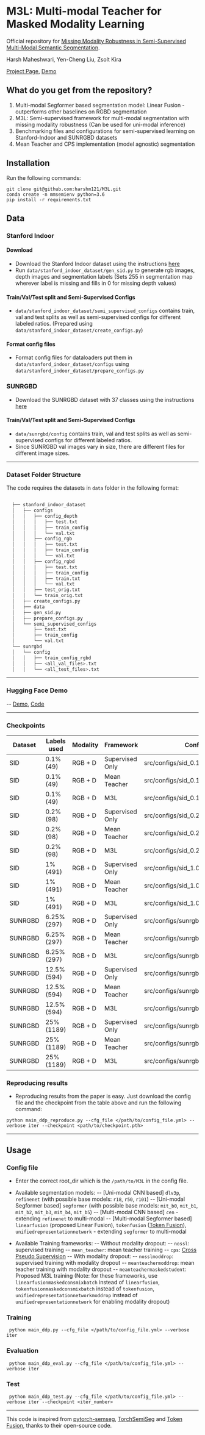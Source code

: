# M3L: Multi-modal Teacher for Masked Modality Learning
Official repository for [Missing Modality Robustness in Semi-Supervised Multi-Modal Semantic Segmentation](). 


Harsh Maheshwari, Yen-Cheng Liu, Zsolt Kira

[Project Page](https://harshm121.github.io/projects/m3l.html), [Demo](https://harshm121-m3l.hf.space/)


## What do you get from the repository?
1. Multi-modal Segformer based segmentation model: Linear Fusion - outperforms other baselines on RGBD segmentation
2. M3L: Semi-supervised framework for multi-modal segmentation with missing modality robustness (Can be used for uni-modal inference)
3. Benchmarking files and configurations for semi-supervised learning on Stanford-Indoor and SUNRGBD datasets
4. Mean Teacher and CPS implementation (model agnostic) segmentation


## Installation

Run the following commands:

```
git clone git@github.com:harshm121/M3L.git
conda create -n mmsemienv python=3.6
pip install -r requirements.txt
```


## Data

### Stanford Indoor

#### Download

- Download the Stanford Indoor dataset using the instructions [here](https://github.com/alexsax/2D-3D-Semantics)
- Run  `data/stanford_indoor_dataset/gen_sid.py` to generate rgb images, depth images and segmentation labels (Sets 255 in segmentation map wherever label is missing and fills in 0 for missing depth values)


#### Train/Val/Test split and Semi-Supervised Configs

- `data/stanford_indoor_dataset/semi_supervised_configs` contains train, val and test splits as well as semi-supervised configs for different labeled ratios. (Prepared using `data/stanford_indoor_dataset/create_configs.py`)

#### Format config files

- Format config files for dataloaders put them in `data/stanford_indoor_dataset/configs` using `data/stanford_indoor_dataset/prepare_configs.py`



### SUNRGBD

- Download the SUNRGBD dataset with 37 classes using the instructions [here](https://github.com/ankurhanda/sunrgbd-meta-data#training-on-rgb-data-for-37-classes)

#### Train/Val/Test split and Semi-Supervised Configs

- `data/sunrgbd/config` contains train, val and test splits as well as semi-supervised configs for different labeled ratios.
- Since SUNRGBD val images vary in size, there are different files for different image sizes.

---

### Dataset Folder Structure

The code requires the datasets in `data` folder in the following format:

  ```bash
    
    ├── stanford_indoor_dataset
    │   ├── configs
    │   │   ├── config_depth
    │   │   │   ├── test.txt
    │   │   │   ├── train_config
    │   │   │   └── val.txt
    │   │   ├── config_rgb
    │   │   │   ├── test.txt
    │   │   │   ├── train_config
    │   │   │   └── val.txt
    │   │   ├── config_rgbd
    │   │   │   ├── test.txt
    │   │   │   ├── train_config
    │   │   │   ├── train.txt
    │   │   │   └── val.txt
    │   │   ├── test_orig.txt
    │   │   └── train_orig.txt
    │   ├── create_configs.py
    │   ├── data
    │   ├── gen_sid.py
    │   ├── prepare_configs.py
    │   └── semi_supervised_configs
    │       ├── test.txt
    │       ├── train_config
    │       └── val.txt
    └── sunrgbd
    │   └── config
    │   │   ├── train_config_rgbd
    │   │   ├── <all_val_files>.txt
    │   │   └── <all_test_files>.txt

  ```

---

### Hugging Face Demo

-- [Demo](https://harshm121-m3l.hf.space/), [Code](https://huggingface.co/spaces/harshm121/M3L/tree/main)

---

### Checkpoints

| Dataset | Labels used | Modality | Framework       | Config file                          | Checkpoint                                             | Test mIoU |
|---------|-------------|----------|-----------------|--------------------------------------|--------------------------------------------------------|-----------|
| SID     | 0.1% (49)   | RGB + D  | Supervised Only | src/configs/sid_0.1_suponly.yml      | snapshots/checkpoints/SID/sid_0.1_suponly.pth          | 42.09     |
| SID     | 0.1% (49)   | RGB + D  | Mean Teacher    | src/configs/sid_0.1_mt.yml           | snapshots/checkpoints/SID/sid_0.1_mt.pth               | 41.77     |
| SID     | 0.1% (49)   | RGB + D  | M3L             | src/configs/sid_0.1_m3l.yml          | snapshots/checkpoints/SID/sid_0.1_m3l.pth              | 44.1      |
| SID     | 0.2% (98)   | RGB + D  | Supervised Only | src/configs/sid_0.2_suponly.yml      | snapshots/checkpoints/SID/sid_0.2_suponly.pth          | 46.6      |
| SID     | 0.2% (98)   | RGB + D  | Mean Teacher    | src/configs/sid_0.2_mt.yml           | snapshots/checkpoints/SID/sid_0.2_mt.pth               | 48.54     |
| SID     | 0.2% (98)   | RGB + D  | M3L             | src/configs/sid_0.2_m3l.yml          | snapshots/checkpoints/SID/sid_0.2_m3l.pth              | 49.05     |
| SID     | 1% (491)    | RGB + D  | Supervised Only | src/configs/sid_1.0_suponly.yml      | snapshots/checkpoints/SID/sid_0.3_suponly.pth          | 52.47     |
| SID     | 1% (491)    | RGB + D  | Mean Teacher    | src/configs/sid_1.0_mt.yml           | snapshots/checkpoints/SID/sid_1.0_mt.pth               | 54.32     |
| SID     | 1% (491)    | RGB + D  | M3L             | src/configs/sid_1.0_m3l.yml          | snapshots/checkpoints/SID/sid_1.0_m3l.pth              | 55.48     |
| SUNRGBD | 6.25% (297) | RGB + D  | Supervised Only | src/configs/sunrgbd_6.25_suponly.yml | snapshots/checkpoints/SUNRGBD/sunrgbd_6.25_suponly.pth | 32        |
| SUNRGBD | 6.25% (297) | RGB + D  | Mean Teacher    | src/configs/sunrgbd_6.25_mt.yml      | snapshots/checkpoints/SUNRGBD/sunrgbd_6.25_mt.pth      | 31.11     |
| SUNRGBD | 6.25% (297) | RGB + D  | M3L             | src/configs/sunrgbd_6.25_m3l.yml     | snapshots/checkpoints/SUNRGBD/sunrgbd_6.25_m3l.pth     | 30.67     |
| SUNRGBD | 12.5% (594) | RGB + D  | Supervised Only | src/configs/sunrgbd_12.5_suponly.yml | snapshots/checkpoints/SUNRGBD/sunrgbd_12.5_suponly.pth | 35.88     |
| SUNRGBD | 12.5% (594) | RGB + D  | Mean Teacher    | src/configs/sunrgbd_12.5_mt.yml      | snapshots/checkpoints/SUNRGBD/sunrgbd_12.5_mt.pth      | 39.17     |
| SUNRGBD | 12.5% (594) | RGB + D  | M3L             | src/configs/sunrgbd_12.5_m3l.yml     | snapshots/checkpoints/SUNRGBD/sunrgbd_12.5_m3l.pth     | 39.7      |
| SUNRGBD | 25% (1189)  | RGB + D  | Supervised Only | src/configs/sunrgbd_25_suponly.yml   | snapshots/checkpoints/SUNRGBD/sunrgbd_25_suponly.pth   | 42.09     |
| SUNRGBD | 25% (1189)  | RGB + D  | Mean Teacher    | src/configs/sunrgbd_25_mt.yml        | snapshots/checkpoints/SUNRGBD/sunrgbd_25_mt.pth        | 41.95     |
| SUNRGBD | 25% (1189)  | RGB + D  | M3L             | src/configs/sunrgbd_25_suponly.yml   | snapshots/checkpoints/SUNRGBD/sunrgbd_25_m3l.pth       | 42.69     |

### Reproducing results

 - Reproducing results from the paper is easy. Just download the config file and the checkpoint from the table above and run the following command:

 ```python main_ddp_reproduce.py --cfg_file </path/to/config_file.yml> --verbose iter --checkpoint <path/to/checkpoint.pth>```

---


## Usage

### Config file
 - Enter the correct root_dir which is the `/path/to/M3L` in the config file. 

 - Available segmentation models: 
        -- [Uni-modal CNN based] `dlv3p`,  `refinenet` (with possible base models: `r18`, `r50`, `r101`)
        -- [Uni-modal Segformer based] `segformer` (with possible base models: `mit_b0`, `mit_b1`, `mit_b2`, `mit_b3`, `mit_b4`, `mit_b5`)
        -- [Multi-modal CNN based] `cen` - extending `refinenet` to multi-modal
        -- [Multi-modal Segformer based] `linearfusion` (proposed Linear Fusion), `tokenfusion` ([Token Fusion](https://arxiv.org/pdf/2204.08721.pdf)), `unifiedrepresentationnetwork` - extending `segformer` to multi-modal

 - Available Training frameworks: 
     -- Without modality dropout:
        -- `nossl`: supervised training
        -- `mean_teacher`: mean teacher training
        -- `cps`: [Cross Pseudo Supervision](https://arxiv.org/abs/2106.01226)
     -- With modality dropout:
        -- `nosslmoddrop`: supervised training with modality dropout
        -- `meanteachermoddrop`: mean teacher training with modality dropout
        -- `meanteachermaskedstudent`: Proposed M3L training
        (Note: for these frameworks, use `linearfusionmaskedconsmixbatch` instead of `linearfusion`, `tokenfusionmaskedconsmixbatch` instead of `tokenfusion`, `unifiedrepresentationnetworkmoddrop` instead of `unifiedrepresentationnetwork` for enabling modality dropout)


### Training
``` python main_ddp.py --cfg_file </path/to/config_file.yml> --verbose iter```

### Evaluation
``` python main_ddp_eval.py --cfg_file </path/to/config_file.yml> --verbose iter```

### Test
``` python main_ddp_test.py --cfg_file </path/to/config_file.yml> --verbose iter --checkpoint <iter_number>```



---

This code is inspired from [pytorch-semseg](https://github.com/meetps/pytorch-semseg), [TorchSemiSeg](https://github.com/charlesCXK/TorchSemiSeg) and [Token Fusion](https://github.com/yikaiw/TokenFusion), thanks to their open-source code.